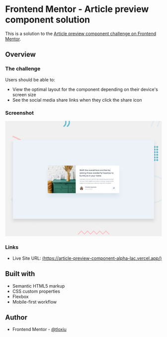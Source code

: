 # Frontend Mentor - Article preview component solution

This is a solution to the [Article preview component challenge on Frontend Mentor](https://www.frontendmentor.io/challenges/article-preview-component-dYBN_pYFT).


## Overview

### The challenge

Users should be able to:

- View the optimal layout for the component depending on their device's screen size
- See the social media share links when they click the share icon

### Screenshot

![](/design/desktop-preview.jpg)


### Links

- Live Site URL: [(https://article-preview-component-alpha-lac.vercel.app/)](https://article-preview-component-alpha-lac.vercel.app/)


## Built with

- Semantic HTML5 markup
- CSS custom properties
- Flexbox
- Mobile-first workflow


## Author

- Frontend Mentor - [@tloxiu](https://www.frontendmentor.io/profile/tloxiu)
